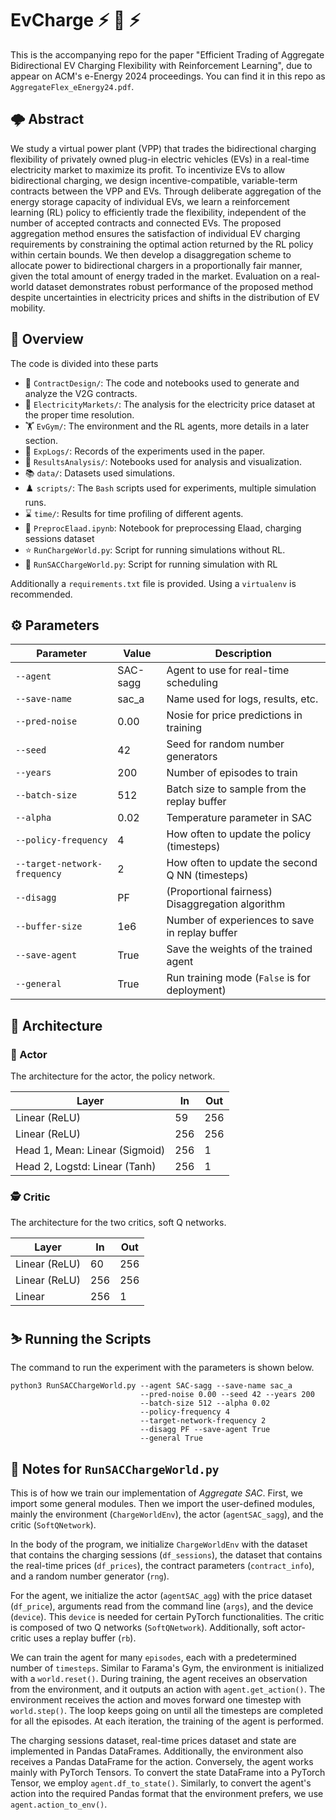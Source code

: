 # EvCharge :zap: :car: :zap: 
This is the accompanying repo for the paper "Efficient Trading of Aggregate Bidirectional EV Charging Flexibility with Reinforcement Learning", due to appear on ACM's e-Energy 2024 proceedings. You can find it in this repo as `AggregateFlex_eEnergy24.pdf`.

## :cloud_with_lightning: Abstract 
We study a virtual power plant (VPP) that trades the bidirectional charging flexibility of privately owned plug-in electric vehicles (EVs) in a real-time electricity market to maximize its profit. To incentivize EVs to allow bidirectional charging, we design incentive-compatible, variable-term contracts between the VPP and EVs. Through deliberate aggregation of the energy storage capacity of individual EVs, we learn a reinforcement learning (RL) policy to efficiently trade the flexibility, independent of the number of accepted contracts and connected EVs. The proposed aggregation method ensures the satisfaction of individual EV charging requirements by constraining the optimal action returned by the RL policy within certain bounds. We then develop a disaggregation scheme to allocate power to bidirectional chargers in a proportionally fair manner, given the total amount of energy traded in the market. Evaluation on a real-world dataset demonstrates robust performance of the proposed method despite uncertainties in electricity prices and shifts in the distribution of EV mobility.

## :telescope: Overview 
The code is divided into these parts
* :scroll: `ContractDesign/`: The code and notebooks used to generate and analyze the V2G contracts. 
* :electric_plug: `ElectricityMarkets/`: The analysis for the electricity price dataset at the proper time resolution. 
* :weight_lifting: `EvGym/`: The environment and the RL agents, more details in a later section.
* :test_tube: `ExpLogs/`: Records of the experiments used in the paper.
* :microscope: `ResultsAnalysis/`: Notebooks used for analysis and visualization. 
* :books: `data/`: Datasets used simulations.
* :chess_pawn: `scripts/`: The `Bash` scripts used for experiments, multiple simulation runs.
* :hourglass: `time/`: Results for time profiling of different agents.
* :stew: `PreprocElaad.ipynb`: Notebook for preprocessing Elaad, charging sessions dataset
* :star: `RunChargeWorld.py`: Script for running simulations without RL.
* :star2: `RunSACChargeWorld.py`: Script for running simulation with RL

Additionally a `requirements.txt` file is provided.
Using a `virtualenv` is recommended.

## :gear: Parameters 
| Parameter                    | Value    | Description                                      |
|------------------------------|----------|--------------------------------------------------|
| `--agent`                    | SAC-sagg | Agent to use for real-time scheduling            |
| `--save-name`                | sac_a    | Name used for logs, results, etc.                |
| `--pred-noise`               | 0.00     | Nosie for price predictions in training          |
| `--seed`                     | 42       | Seed for random number generators                |
| `--years`                    | 200      | Number of episodes to train                      |
| `--batch-size`               | 512      | Batch size to sample from the replay buffer      |
| `--alpha`                    | 0.02     | Temperature parameter in SAC                     |
| `--policy-frequency`         | 4        | How often to update the policy (timesteps)       |
| `--target-network-frequency` | 2        | How often to update the second Q NN (timesteps)  |
| `--disagg`                   | PF       | (Proportional fairness) Disaggregation algorithm |
| `--buffer-size`              | 1e6      | Number of experiences to save in replay buffer   |
| `--save-agent`               | True     | Save the weights of the trained agent            |
| `--general`                  | True     | Run training mode (`False` is for deployment)    |

## :brain: Architecture 

### :person_fencing: Actor 
The architecture for the actor, the policy network. 

| Layer                          | In  | Out |
|--------------------------------|-----|-----|
| Linear (ReLU)                  | 59  | 256 |
| Linear (ReLU)                  | 256 | 256 |
| Head 1, Mean: Linear (Sigmoid) | 256 | 1   |
| Head 2, Logstd: Linear (Tanh)  | 256 | 1   |

### :detective: Critic 
The architecture for the two critics, soft Q networks.

| Layer         | In  | Out |
|---------------|-----|-----|
| Linear (ReLU) | 60  | 256 |
| Linear (ReLU) | 256 | 256 |
| Linear        | 256 | 1   |

## :skier: Running the Scripts
The command to run the experiment with the parameters is shown below.

```
python3 RunSACChargeWorld.py --agent SAC-sagg --save-name sac_a 
                             --pred-noise 0.00 --seed 42 --years 200 
                             --batch-size 512 --alpha 0.02 
                             --policy-frequency 4  
                             --target-network-frequency 2 
                             --disagg PF --save-agent True 
                             --general True
```


## :city_sunrise: Notes for `RunSACChargeWorld.py` 
This is of how we train our implementation of _Aggregate SAC_. 
First, we import some general modules. Then we import the user-defined modules, mainly the environment (`ChargeWorldEnv`), the actor (`agentSAC_sagg`), and the critic (`SoftQNetwork`).

In the body of the program, we initialize `ChargeWorldEnv` with the dataset that contains the charging sessions (`df_sessions`), the dataset that contains the real-time prices (`df_prices`), the contract parameters (`contract_info`), and a random number generator (`rng`).

For the agent, we initialize the actor (`agentSAC_agg`) with the price dataset (`df_price`), arguments read from the command line (`args`), and the device  (`device`). This `device` is needed for certain PyTorch functionalities. The critic is composed of two Q networks (`SoftQNetwork`).
Additionally, soft actor-critic uses a replay buffer (`rb`). 

We can train the agent for many `episodes`, each with a predetermined number of `timesteps`.
Similar to Farama's Gym, the environment is initialized with a `world.reset()`. 
During training, the agent receives an observation from the environment, and it outputs an action with `agent.get_action()`. 
The environment receives the action and moves forward one timestep with `world.step()`.
The loop keeps going on until all the timesteps are completed for all the episodes.
At each iteration, the training of the agent is performed. 

The charging sessions dataset, real-time prices dataset and state are implemented in Pandas DataFrames.
Additionally, the environment also receives a Pandas DataFrame for the action.
Conversely, the agent works mainly with PyTorch Tensors.
To convert the state DataFrame into a PyTorch Tensor, we employ `agent.df_to_state()`.
Similarly, to convert the agent's action into the required Pandas format that the environment prefers, we use `agent.action_to_env()`.
